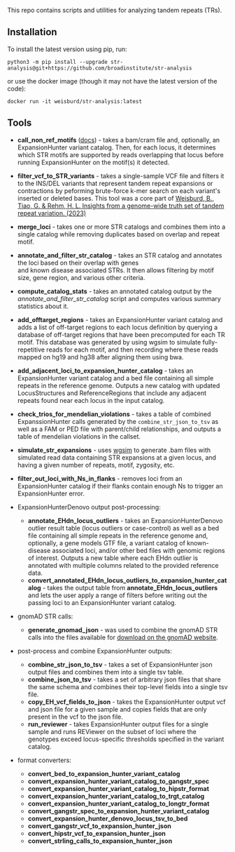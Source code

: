 This repo contains scripts and utilities for analyzing tandem repeats (TRs). 

## Installation

To install the latest version using pip, run:

```
python3 -m pip install --upgrade str-analysis@git+https://github.com/broadinstitute/str-analysis
```

or use the docker image (though it may not have the latest version of the code):

```
docker run -it weisburd/str-analysis:latest
```

## Tools

  * **call_non_ref_motifs** ([docs](https://github.com/broadinstitute/str-analysis/blob/main/docs/call_non_ref_motifs.md)) - takes a bam/cram file and, optionally, an ExpansionHunter variant catalog. Then, for each 
    locus, it determines which STR motifs are supported by reads overlapping that locus before running ExpansionHunter on the motif(s) it detected. 
  * **filter_vcf_to_STR_variants** - takes a single-sample VCF file and filters it to the INS/DEL variants that represent
    tandem repeat expansions or contractions by peforming brute-force k-mer search on each variant's inserted or deleted 
    bases. This tool was a core part of [Weisburd, B., Tiao, G. & Rehm, H. L. Insights from a genome-wide truth set of tandem repeat variation. (2023)](https://www.biorxiv.org/content/10.1101/2023.05.05.539588v1)
  * **merge_loci** - takes one or more STR catalogs and combines them into a single catalog while removing
    duplicates based on overlap and repeat motif. 
  * **annotate_and_filter_str_catalog** - takes an STR catalog and annotates the loci based on their overlap with genes  
    and known disease associated STRs. It then allows filtering by motif size, gene region, and various other criteria.
  * **compute_catalog_stats** - takes an annotated catalog output by the *annotate_and_filter_str_catalog* script and 
    computes various summary statistics about it.
  * **add_offtarget_regions** - takes an ExpansionHunter variant catalog and adds a list of off-target regions to each
    locus definition by querying a database of off-target regions that have been precomputed for each TR motif.
    This database was generated by using wgsim to simulate fully-repetitive reads for each motif, and then recording
    where these reads mapped on hg19 and hg38 after aligning them using bwa. 
  * **add_adjacent_loci_to_expansion_hunter_catalog** - takes an ExpansionHunter variant catalog and a bed file containing 
    all simple repeats in the reference genome. Outputs a new catalog with updated LocusStructures and ReferenceRegions 
    that include any adjacent repeats found near each locus in the input catalog.   
  * **check_trios_for_mendelian_violations** - takes a table of combined ExpanssionHunter calls generated by the `combine_str_json_to_tsv`
    as well as a FAM or PED file with parent/child relationships, and outputs a table of mendelian violations in the callset.
  * **simulate_str_expansions** - uses [wgsim](https://github.com/hammer/wgsim) to generate .bam files with simulated read data containing STR expansions 
    at a given locus, and having a given number of repeats, motif, zygosity, etc.
  * **filter_out_loci_with_Ns_in_flanks** - removes loci from an ExpansionHunter catalog if their flanks contain enough Ns to trigger an ExpansionHunter error.


* ExpansionHunterDenovo output post-processing:
  * **annotate_EHdn_locus_outliers** - takes an ExpansionHunterDenovo outlier result table (locus outliers or case-control)
    as well as a bed file containing all simple repeats in the reference genome and, optionally, a gene models GTF file, 
    a variant catalog of known-disease associated loci, and/or other bed files with genomic regions of interest. 
    Outputs a new table where each EHdn outlier is annotated with multiple columns related to the provided reference data.
  * **convert_annotated_EHdn_locus_outliers_to_expansion_hunter_catalog** - takes the output table from 
    **annotate_EHdn_locus_outliers** and lets the user apply a range of filters before 
    writing out the passing loci to an ExpansionHunter variant catalog.


* gnomAD STR calls:
  * **generate_gnomad_json** - was used to combine the gnomAD STR calls into the files
    available for [download on the gnomAD website](https://gnomad.broadinstitute.org/downloads#v3-short-tandem-repeats).


* post-process and combine ExpansionHunter outputs:
  * **combine_str_json_to_tsv** - takes a set of ExpansionHunter json output files and combines them into a single tsv table.
  * **combine_json_to_tsv** - takes a set of arbitrary json files that share the same schema and combines their top-level fields into a single tsv file.
  * **copy_EH_vcf_fields_to_json** - takes the ExpansionHunter output vcf and json file for a given sample and copies fields that are only present in the vcf to the json file.
  * **run_reviewer** - takes ExpansionHunter output files for a single sample and runs REViewer on the subset of loci where the genotypes exceed locus-specific thresholds specified in the variant catalog. 

* format converters:
  * **convert_bed_to_expansion_hunter_variant_catalog** 
  * **convert_expansion_hunter_variant_catalog_to_gangstr_spec** 
  * **convert_expansion_hunter_variant_catalog_to_hipstr_format**
  * **convert_expansion_hunter_variant_catalog_to_trgt_catalog**
  * **convert_expansion_hunter_variant_catalog_to_longtr_format**
  * **convert_gangstr_spec_to_expansion_hunter_variant_catalog**
  * **convert_expansion_hunter_denovo_locus_tsv_to_bed**
  * **convert_gangstr_vcf_to_expansion_hunter_json** 
  * **convert_hipstr_vcf_to_expansion_hunter_json**
  * **convert_strling_calls_to_expansion_hunter_json**


